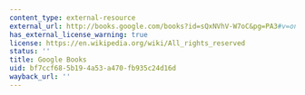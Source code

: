 ```yaml
---
content_type: external-resource
external_url: http://books.google.com/books?id=sQxNVhV-W7oC&pg=PA3#v=onepage
has_external_license_warning: true
license: https://en.wikipedia.org/wiki/All_rights_reserved
status: ''
title: Google Books
uid: bf7ccf68-5b19-4a53-a470-fb935c24d16d
wayback_url: ''
---
```

